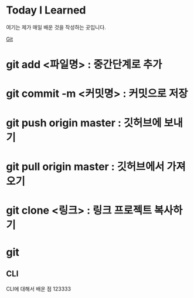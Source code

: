 # Today I Learned

여기는 제가 매일 배운 것을 작성하는 곳입니다.

[Git](git/)
# git add <파일명> : 중간단계로 추가
# git commit -m <커밋명> : 커밋으로 저장
# git push origin master : 깃허브에 보내기
# git pull origin master : 깃허브에서 가져오기
# git clone <링크> : 링크 프로젝트 복사하기
# git 

## CLI

CLI에 대해서 배운 점
123333
